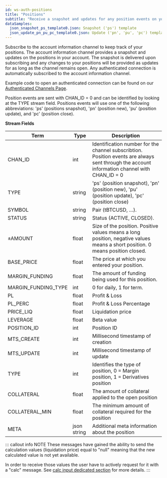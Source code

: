 ```yaml
---
id: ws-auth-positions
title: "Positions"
subtitle: "Receive a snapshot and updates for any position events on your account."
dataSamples:
  json_snapshot_ps_template0.json: Snapshot ('ps') template
  json_update_pn_pu_pc_template0.json: Update ('pn', 'pu', 'pc') template
---
```


Subscribe to the account information channel to keep track of your positions. The account information channel provides a snapshot and updates on the positions in your account. The snapshot is delivered upon subscribing and any changes to your positions will be provided as updates for as long as the channel remains open. Any authenticated connection is automatically subscribed to the account information channel.

Example code to open an authenticated connection can be found on our [Authenticated Channels Page](doc:ws-auth).

Position events are sent with CHAN_ID = 0 and can be identified by looking at the TYPE stream field. Positions events will use one of the following abbreviations: 'ps' (positions snapshot), 'pn' (position new), 'pu' (position update), and 'pc' (position close).


**Stream Fields**

Term | Type | Description
--|--|--
CHAN_ID | int | Identification number for the channel subscribtion. Position events are always sent through the account information channel with CHAN_ID = 0
TYPE | string | 'ps' (position snapshot), 'pn' (position new), 'pu' (position update), 'pc' (position close)
SYMBOL | string | Pair (tBTCUSD, …).
STATUS | string | Status (ACTIVE, CLOSED).
±AMOUNT | float | Size of the position. Positive values means a long position, negative values means a short position. 0 means position closed.
BASE_PRICE | float | The price at which you entered your position.
MARGIN_FUNDING | float | The amount of funding being used for this position.
MARGIN_FUNDING_TYPE | int | 0 for daily, 1 for term.
PL | float | Profit & Loss
PL_PERC | float | Profit & Loss Percentage
PRICE_LIQ | float | Liquidation price
LEVERAGE | float | Beta value
POSITION_ID | int | Position ID
MTS_CREATE| int | Millisecond timestamp of creation
MTS_UPDATE| int | Millisecond timestamp of update
TYPE| int | Identifies the type of position, 0 = Margin position, 1 = Derivatives position
COLLATERAL | float | The amount of collateral applied to the open position
COLLATERAL_MIN | float | The minimum amount of collateral required for the position
META | json string | Additional meta information about the position


::: callout info NOTE
These messages have gained the ability to send the calculation values (liquidation price) equal to "null" meaning that the new calculated value is not yet available.

In order to receive those values the user have to actively request for it with a "calc" message.
See [calc input dedicated section](http://docs.bitfinex.com/v2/docs/changelog#section--calc-input-message) for more details.
:::
